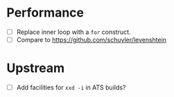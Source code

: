 # Performance
- [ ] Replace inner loop with a `for` construct.
- [ ] Compare to https://github.com/schuyler/levenshtein
# Upstream
- [ ] Add facilities for `xxd -i` in ATS builds?
